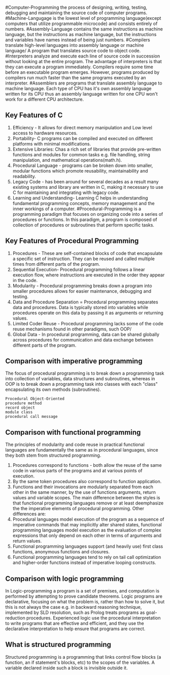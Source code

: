 #Computer-Programming the process of designing, writing, testing, debugging and maintaining the source code of computer programs.
#Machine-Langugage is the lowest level of programming language(except computers that utilize programmable microcode) and consists entirely of numbers.
#Assembly-Language contains the same instructions as machine language, but the instructions as machine language, but the instructions and variables have names instead of being just numbers.
#Compilers translate high-level languages into assembly language or machine language/ A program that translates source code to object code.
#Interpreters analyze and execute each line of source code in succession without looking at the entire program.
The advantage of interpreters is that they can execute a program immediately. Compilers require some time before an executable program emerges. However, programs produced by compilers run much faster than the same programs executed by an interpreter.
#Assemblers are programs that translate assembly language to machine language.
Each type of CPU has it's own assembly language written for its CPU thus an assembly language written for one CPU won't work for a different CPU architecture.
## Key Features of C
1. Efficiency - It allows for direct memory manipulation and Low level access to hardware resources.
2. Portability- C programs can be compiled and executed on different platforms with minimal modifications.
3. Extensive Libraries: Chas a rich set of libraries that provide pre-written functions and modules for common tasks e.g. file handling, string manipulation, and mathematical operations(math.h).
4. Procedural Language -  programs can be broken down into smaller, modular functions which promote reusability, maintainability and readability. 
5. Legacy Code - has been around for several decades as a result many existing systems and library are written in C, making it necessary to use C for maintaining and integrating with legacy code.
6. Learning and Understanding- Learning C helps in understanding fundamental programming concepts, memory management and the inner workings of a computer.
#Procedural-Programming is a programming paradigm that focuses on organizing code into a series of procedures or functions. In this paradigm, a program is composed of collection of procedures or subroutines that perform specific tasks.
## Key Features of Procedural Programming
1. Procedures - These are self-contained blocks of code that encapsulate a specific set of instruction. They can be reused and called multiple times from different parts of the program.
2. Sequential Execution- Procedural programming follows a linear execution flow, where instructions are executed in the order they appear in the code.
3. Modularity - Procedural programming breaks down a program into smaller procedures allows for easier maintenance, debugging and testing.
4. Data and Procedure Separation =  Procedural programming separates data and procedures. Data is typically stored into variables while procedures operate on this data by passing it as arguments or returning values.
5. Limited Coder Reuse - Procedural programming lacks some of the code reuse mechanisms found in other paradigms, such OOP/
6. Global Data - In procedural programming, data can be shared globally across procedures for communication and data exchange between different parts of the program.
## Comparison with imperative programming
The focus of procedural programming is to break down a programming task into collection of variables, data structures and subroutines, whereas in OOP is to break down a programming task into classes with each "class" encapsulating its own methods (subroutines).
```dataview
Procedural Object-Oriented
procedure method
record object
module class
procedural call message
```

## Comparison with functional programming
The principles of modularity and code reuse in practical functional languages are fundamentally the same as in procedural languages, since they both stem from structured programming.
1. Procedures correspond to functions - both allow the reuse of the same code in various parts of the programs and at various points of execution.
2. By the same token procedures also correspond to function application.
3. Functions and their invocations are modularly separated from each other in the same manner, by the use of functions arguments, return values and variable scopes.
The main difference between the styles is that functional programming languages remove or at least deemphasize the the imperative elements of procedural programming. Other differences are:
1. Procedural languages model execution of the program as a sequence of imperative commands that may implicitly alter shared states, functional programming languages model execution as the evaluation of complex expressions that only depend on each other in terms of arguments and return values.
2. Functional programming languages support (and heavily use) first class functions, anonymous functions and closures.
3. Functional programming languages tend to rely on tail call optimization and higher-order functions instead of imperative looping constructs.

## Comparison with logic programming
In Logic-programming a program is a set of premises, and computation is performed by attempting to prove candidate theorems.
Logic programs are declarative, focusing on what the problem is, rather than how to solve it, but this is not always the case e.g. in backward reasoning technique, implemented by SLD resolution, such as Prolog treats programs as goal-reduction procedures.
Experienced logic use the procedural interpretation to write programs that are effective and efficient, and they use the declarative interpretation to help ensure that programs are correct.

## What is structured programming

Structured programming is a programming that links control flow blocks (a function, an if statement's blocks, etc) to the scopes of the variables.
A variable declared inside such a block is invisible outside it.

